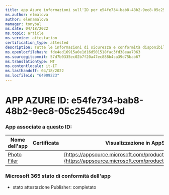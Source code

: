 ```yaml
---
title: app Azure informazioni sull'ID per e54fe734-bab8-48b2-9ec8-05c2545cc49d
ms.author: elmalova
author: elenamalova
manager: tonybal
ms.date: 04/18/2022
ms.topic: article
ms.service: attestation
certification_type: attested
description: Tutte le informazioni di sicurezza e conformità disponibili per e54fe734-bab8-48b2-9ec8-05c2545cc49d.
ms.openlocfilehash: fde4ed16915a0e1d16d501518fac3fd38eaa7063
ms.sourcegitcommit: 57d7b0335ec02b7f20a47ec888b4ca39d75bab67
ms.translationtype: MT
ms.contentlocale: it-IT
ms.lasthandoff: 04/18/2022
ms.locfileid: "64909223"
---
```

# <a name="azure-app-id-e54fe734-bab8-48b2-9ec8-05c2545cc49d"></a>APP AZURE ID: e54fe734-bab8-48b2-9ec8-05c2545cc49d


### <a name="apps-associated-with-this-id"></a>App associate a questo ID:
| **Nome dell'app** | **Certificata** | **Visualizzazione in AppSource** |
|--------------|---------------|-----------------------|
| [Photo Filer](../forward/WA200003881.md) |  | [https://appsource.microsoft.com/product/office/WA200003881](https://appsource.microsoft.com/product/office/WA200003881) |

### <a name="microsoft-365-app-compliance-status"></a>Microsoft 365 stato di conformità dell'app
- stato attestazione Publisher: completato
